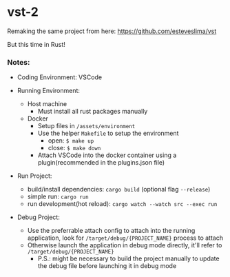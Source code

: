 # vst-2

Remaking the same project from here: https://github.com/esteveslima/vst

But this time in Rust!

### Notes:

- Coding Environment: VSCode

- Running Environment:
  - Host machine
    - Must install all rust packages manually
  - Docker
    - Setup files in `/assets/environment`
    - Use the helper `Makefile` to setup the environment
      - open: `$ make up`
      - close: `$ make down`
    - Attach VSCode into the docker container using a plugin(recommended in the plugins.json file)
  
- Run Project: 
  - build/install dependencies: `cargo build` (optional flag `--release`)
  - simple run: `cargo run`
  - run development(hot reload): `cargo watch --watch src --exec run`

- Debug Project:
    - Use the preferrable attach config to attach into the running application, look for `/target/debug/{PROJECT_NAME}` process to attach
    - Otherwise launch the application in debug mode directly, it'll refer to `/target/debug/{PROJECT_NAME}`
      - P.S.: might be necessary to build the project manually to update the debug file before launching it in debug mode